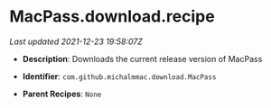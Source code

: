 # MacPass.download.recipe

_Last updated 2021-12-23 19:58:07Z_

- **Description**: Downloads the current release version of MacPass

- **Identifier**: `com.github.michalmmac.download.MacPass`

- **Parent Recipes**: `None`